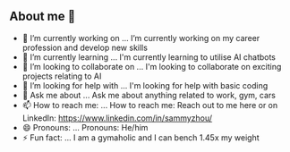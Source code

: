 ## About me 👋

- 🔭 I’m currently working on ... I’m currently working on my career profession and develop new skills
- 🌱 I’m currently learning ... I'm currently learning to utilise AI chatbots 
- 👯 I’m looking to collaborate on ... I'm looking to collaborate on exciting projects relating to AI
- 🤔 I’m looking for help with ... I'm looking for help with basic coding
- 💬 Ask me about ... Ask me about anything related to work, gym, cars
- 📫 How to reach me: ... How to reach me: Reach out to me here or on LinkedIn: https://www.linkedin.com/in/sammyzhou/
- 😄 Pronouns: ... Pronouns: He/him
- ⚡ Fun fact: ... I am a gymaholic and I can bench 1.45x my weight
  
